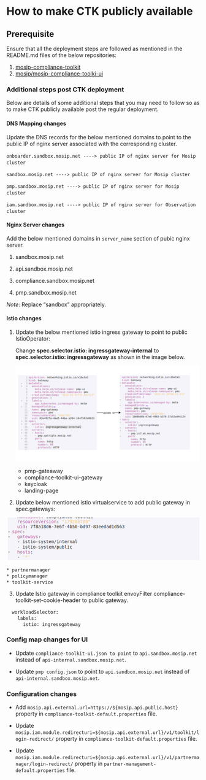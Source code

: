 # How to make CTK publicly available

## Prerequisite

Ensure that all the deployment steps are followed as mentioned in the README.md files of the below repositories:

1. [mosip-compliance-toolkit](https://github.com/mosip/mosip-compliance-toolkit)
2. [mosip/mosip-compliance-toolki-ui](https://github.com/mosip/mosip-compliance-toolkit-ui)


### Additional steps post CTK deployment 

Below are details of some additional steps that you may need to follow so as to make CTK publicly available post the regular deployment.

#### DNS Mapping changes

Update the DNS records for the below mentioned domains to point to the public IP of nginx server associated with the corresponding cluster.

`onboarder.sandbox.mosip.net ----> public IP of nginx server for Mosip cluster`

`sandbox.mosip.net ----> public IP of nginx server for Mosip cluster`

`pmp.sandbox.mosip.net ----> public IP of nginx server for Mosip cluster`

`iam.sandbox.mosip.net ----> public IP of nginx server for Observation cluster`

#### Nginx Server changes

Add the below mentioned domains in `server_name` section of pubic nginx server.

1. sandbox.mosip.net

2. api.sandbox.mosip.net

3. compliance.sandbox.mosip.net

4. pmp.sandbox.mosip.net

*Note*: Replace “sandbox”  appropriately.

#### Istio changes

1. Update the below mentioned istio ingress gateway to point to public IstioOperator:

   Change **spec.selector.istio: ingressgateway-internal** to **spec.selector.istio: ingressgateway** as shown in the image below.
 
   ![](_images/ctk-public-setup.png)
     * pmp-gateaway
     * compliance-toolkit-ui-gateway
     * keycloak
     * landing-page

2. Update below mentioned istio virtualservice to add public gateway in spec.gateways:

 ![](_images/ctk-istio.png)

    * partnermanager
    * policymanager
    * toolkit-service

3. Update Istio gateway in compliance toolkit envoyFilter compliance-toolkit-set-cookie-header to public gateway.

```
  workloadSelector:
    labels:
      istio: ingressgateway
```
      
### Config map changes for UI

* Update `compliance-toolkit-ui.json to point` to `api.sandbox.mosip.net` instead of `api-internal.sandbox.mosip.net`.

* Update `pmp config.json` to point to `api.sandbox.mosip.net` instead of `api-internal.sandbox.mosip.net`.

### Configuration changes 

* Add `mosip.api.external.url=https://${mosip.api.public.host}` property in `compliance-toolkit-default.properties` file.

* Update `mosip.iam.module.redirecturi=${mosip.api.external.url}/v1/toolkit/login-redirect/` property in `compliance-toolkit-default.properties` file.

* Update `mosip.iam.module.redirecturi=${mosip.api.external.url}/v1/partnermanager/login-redirect/` property in `partner-management-default.properties` file.
   

 
